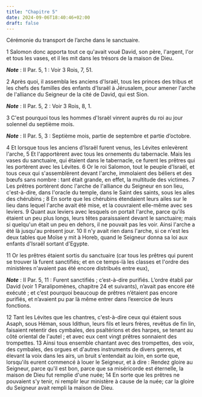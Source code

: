 ```yaml
---
title: "Chapitre 5"
date: 2024-09-06T18:40:46+02:00
draft: false
---
```



Cérémonie du transport de l’arche dans le sanctuaire.


1 Salomon donc apporta tout ce qu'avait voué David, son père, l'argent, l'or et tous les vases, et il les mit dans les trésors de la maison de Dieu.

***Note*** :  II Par. 5, 1 : Voir 3 Rois, 7, 51.


2 Après quoi, il assembla les anciens d'Israël, tous les princes des tribus et les chefs des familles des enfants d'Israël à Jérusalem, pour amener l'arche de l'alliance du Seigneur de la cité de David, qui est Sion.

***Note*** :  II Par. 5, 2 : Voir 3 Rois, 8, 1.

3 C'est pourquoi tous les hommes d'Israël vinrent auprès du roi au jour solennel du septième mois.

***Note*** :  II Par. 5, 3 : Septième mois, partie de septembre et partie d’octobre.


4 Et lorsque tous les anciens d'Israël furent venus, les Lévites enlevèrent l'arche, 5 Et l'apportèrent avec tous les ornements du tabernacle. Mais les vases du sanctuaire, qui étaient dans le tabernacle, ce furent les prêtres qui les portèrent avec les Lévites. 6 Or le roi Salomon, tout le peuple d'Israël, et tous ceux qui s'assemblèrent devant l'arche, immolaient des béliers et des bœufs sans nombre : tant était grande, en effet, la multitude des victimes. 7 Les prêtres portèrent donc l'arche de l'alliance du Seigneur en son lieu, c'est-à-dire, dans l'oracle du temple, dans le Saint des saints, sous les ailes des chérubins ; 8 En sorte que les chérubins étendaient leurs ailes sur le lieu dans lequel l'arche avait été mise, et la couvraient elle-même avec ses leviers. 9 Quant aux leviers avec lesquels on portait l'arche, parce qu'ils étaient un peu plus longs, leurs têtes paraissaient devant le sanctuaire; mais si quelqu'un était un peu en dehors, il ne pouvait pas les voir. Ainsi l'arche a été là jusqu'au
présent jour. 10 Il n'y avait rien dans l'arche, si ce n'est les deux tables que Moïse y mit à Horeb, quand le Seigneur donna sa loi aux enfants d'Israël sortant d'Egypte.


11 Or les prêtres étaient sortis du sanctuaire (car tous les prêtres qui purent se trouver là furent sanctifiés; et en ce temps-là les classes et l'ordre des ministères n'avaient pas été encore distribués entre eux),

***Note*** :  II Par. 5, 11 : Furent sanctifiés ; c’est-à-dire purifiés. L’ordre établi par David (voir 1 Paralipomènes, chapitre 24 et suivants), n’avait pas encore été exécuté ; et c’est pourquoi beaucoup de prêtres n’étaient pas encore purifiés, et n’avaient pu par là même entrer dans l’exercice de leurs fonctions.

12 Tant les Lévites que les chantres, c'est-à-dire ceux qui étaient sous Asaph, sous Héman, sous Idithun, leurs fils et leurs frères, revêtus de fin lin, faisaient retentir des cymbales, des psaltérions et des harpes, se tenant au côté oriental de l'autel ; et avec eux cent vingt prêtres sonnaient des trompettes. 13 Ainsi tous ensemble chantant avec des trompettes, des voix, des cymbales, des orgues et d'autres instruments de divers genres, et élevant la voix dans les airs, un bruit s'entendait au loin, en sorte que, lorsqu'ils eurent commencé à louer le Seigneur, et à dire : Rendez gloire au Seigneur, parce qu'il est bon, parce que sa miséricorde est éternelle, la maison de Dieu fut remplie d'une nuée; 14 En sorte que les prêtres ne pouvaient s'y tenir, ni remplir leur ministère à cause de la nuée; car la gloire du Seigneur avait rempli la maison de Dieu.


